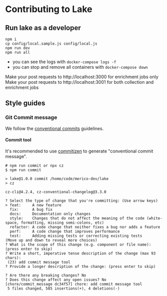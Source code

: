 # Contributing to Lake

## Run lake as a developer

```
npm i
cp config/local.sample.js config/local.js
npm run dev
npm run all
```

- you can see the logs with `docker-compose logs -f`
- you can stop and remove all containers with `docker-compose down`

Make your post requests to http://localhost:3000 for enrichment jobs only
Make your post requests to http://localhost:3001 for both collection and enrichment jobs

## Style guides
### Git Commit message
We follow the [conventional commits](https://www.conventionalcommits.org/en/v1.0.0/#summary) guidelines. 

#### Commit tool
It's recommended to use [commitizen](https://www.npmjs.com/package/commitizen) to generate "conventional commit message".  
```shell
# npm run commit or npx cz
$ npm run commit

> lake@1.0.0 commit /home/code/merico-dev/lake
> cz

cz-cli@4.2.4, cz-conventional-changelog@3.3.0

? Select the type of change that you're committing: (Use arrow keys)
> feat:     A new feature
  fix:      A bug fix
  docs:     Documentation only changes
  style:    Changes that do not affect the meaning of the code (white-space, formatting, missing semi-colons, etc) 
  refactor: A code change that neither fixes a bug nor adds a feature
  perf:     A code change that improves performance
  test:     Adding missing tests or correcting existing tests
(Move up and down to reveal more choices)
? What is the scope of this change (e.g. component or file name): (press enter to skip) 
? Write a short, imperative tense description of the change (max 93 chars):
 (23) add commit message tool
? Provide a longer description of the change: (press enter to skip)

? Are there any breaking changes? No
? Does this change affect any open issues? No
[chore/commit_message dc34f57] chore: add commit message tool
 5 files changed, 585 insertions(+), 4 deletions(-)
```
